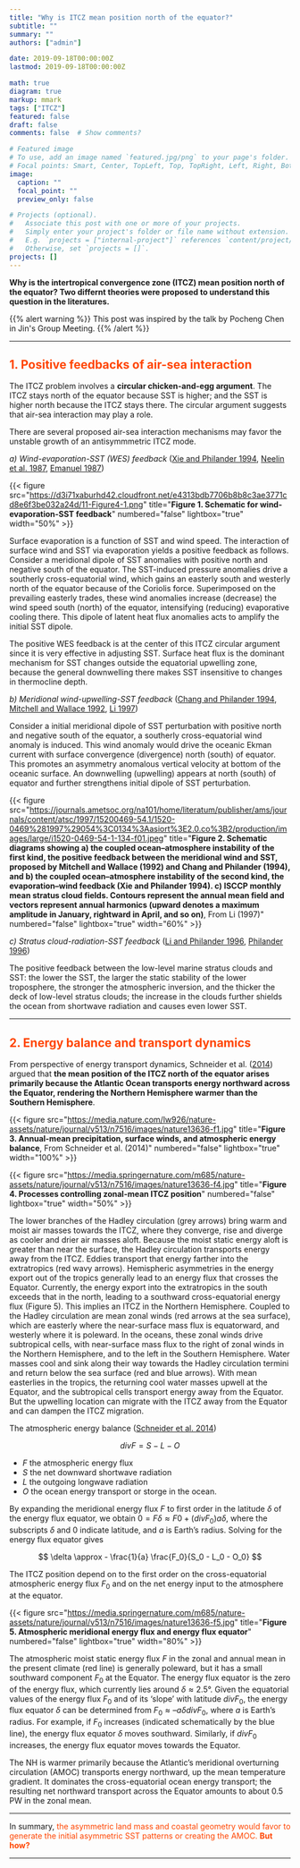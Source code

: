 ```yaml
---
title: "Why is ITCZ mean position north of the equator?"
subtitle: ""
summary: ""
authors: ["admin"]

date: 2019-09-18T00:00:00Z
lastmod: 2019-09-18T00:00:00Z

math: true
diagram: true
markup: mmark
tags: ["ITCZ"]
featured: false
draft: false
comments: false  # Show comments?

# Featured image
# To use, add an image named `featured.jpg/png` to your page's folder.
# Focal points: Smart, Center, TopLeft, Top, TopRight, Left, Right, BottomLeft, Bottom, BottomRight.
image:
  caption: ""
  focal_point: ""
  preview_only: false

# Projects (optional).
#   Associate this post with one or more of your projects.
#   Simply enter your project's folder or file name without extension.
#   E.g. `projects = ["internal-project"]` references `content/project/deep-learning/index.md`.
#   Otherwise, set `projects = []`.
projects: []
---
```


**Why is the intertropical convergence zone (ITCZ) mean position north of the equator? Two differnt theories were proposed to understand this question in the literatures.**

{{% alert warning %}}
This post was inspired by the talk by Pocheng Chen in Jin's Group Meeting.
{{% /alert %}}

----------------

## <span style="color:ORANGERED">1. Positive feedbacks of air-sea interaction </span>

The ITCZ problem involves a **circular chicken-and-egg argument**. The ITCZ stays north of the equator because SST is higher; and the SST is higher north because the ITCZ stays there. The circular argument suggests that air-sea interaction may play a role.

There are several proposed air-sea interaction mechanisms may favor the unstable growth of an antisymmmetric ITCZ mode.

_a) Wind-evaporation-SST (WES) feedback_ ([Xie and Philander 1994][Xie and Philander 1994], [Neelin et al. 1987][Neelin et al. 1987], [Emanuel 1987][Emanuel 1987])

{{< figure src="https://d3i71xaburhd42.cloudfront.net/e4313bdb7706b8b8c3ae3771cd8e6f3be032a24d/11-Figure4-1.png" title="**Figure 1. Schematic for wind-evaporation-SST feedback**" numbered="false" lightbox="true" width="50%" >}}

Surface evaporation is a function of SST and wind speed. The interaction of surface wind and SST via evaporation yields a positive feedback as follows. Consider a meridional dipole of SST anomalies with positive north and negative south of the equator. The SST-induced pressure anomalies drive a southerly cross-equatorial wind, which gains an easterly south and westerly north of the equator because of the Coriolis force. Superimposed on the prevailing easterly trades, these wind anomalies increase (decrease) the wind speed south (north) of the equator, intensifying (reducing) evaporative cooling there. This dipole of latent heat flux anomalies acts to amplify the initial SST dipole.

The positive WES feedback is at the center of this ITCZ circular argument since it is very effective in adjusting SST. Surface heat flux is the dominant mechanism for SST changes outside the equatorial upwelling zone, because the general downwelling there makes SST insensitive to changes in thermocline depth.

_b) Meridional wind-upwelling-SST feedback_ ([Chang and Philander 1994][Chang and Philander 1994], [Mitchell and Wallace 1992][Mitchell and Wallace 1992], [Li 1997][Li 1997])

Consider a initial meridional dipole of SST perturbation with positive north and negative south of the equator, a southerly cross-equatorial wind anomaly is induced. This wind anomaly would drive the oceanic Ekman current with surface convergence (divergence) north (south) of equator. This promotes an asymmetry anomalous vertical velocity at bottom of the oceanic surface. An downwelling (upwelling) appears at north (south) of equator and further strengthens initial dipole of SST perturbation.

{{< figure src="https://journals.ametsoc.org/na101/home/literatum/publisher/ams/journals/content/atsc/1997/15200469-54.1/1520-0469%281997%29054%3C0134%3Aasiort%3E2.0.co%3B2/production/images/large/i1520-0469-54-1-134-f01.jpeg" title="**Figure 2. Schematic diagrams showing a) the coupled ocean–atmosphere instability of the first kind, the positive feedback between the meridional wind and SST, proposed by Mitchell and Wallace (1992) and Chang and Philander (1994), and b) the coupled ocean–atmosphere instability of the second kind, the evaporation–wind feedback (Xie and Philander 1994).  c) ISCCP monthly mean stratus cloud fields. Contours represent the annual mean field and vectors represent annual harmonics (upward denotes a maximum amplitude in January, rightward in April, and so on)**, From Li (1997)" numbered="false" lightbox="true" width="60%" >}}

_c) Stratus cloud-radiation-SST feedback_ ([Li and Philander 1996][Li and Philander 1996], [Philander 1996][Philander 1996])

The positive feedback between the low-level marine stratus clouds and SST: the lower the SST, the larger the static stability of the lower troposphere, the stronger the atmospheric inversion, and the thicker the deck of low-level stratus clouds; the increase in the clouds further shields the ocean from shortwave radiation and causes even lower SST.

----------------

## <span style="color:orangered">2. Energy balance and transport dynamics </span>

From perspective of energy transport dynamics, Schneider et al. ([2014](https://www.nature.com/articles/nature13636)) argued that **the mean position of the ITCZ north of the equator arises primarily because the Atlantic Ocean transports energy northward across the Equator, rendering the Northern Hemisphere warmer than the Southern Hemisphere**.


{{< figure src="https://media.nature.com/lw926/nature-assets/nature/journal/v513/n7516/images/nature13636-f1.jpg" title="**Figure 3. Annual-mean precipitation, surface winds, and atmospheric energy balance**, From Schneider et al. (2014)" numbered="false" lightbox="true"  width="100%" >}}

{{< figure src="https://media.springernature.com/m685/nature-assets/nature/journal/v513/n7516/images/nature13636-f4.jpg" title="**Figure 4. Processes controlling zonal-mean ITCZ position**" numbered="false" lightbox="true"  width="50%" >}}

The lower branches of the Hadley circulation (grey arrows) bring warm and moist air masses towards the ITCZ, where they converge, rise and diverge as cooler and drier air masses aloft. Because the moist static energy aloft is greater than near the surface, the Hadley circulation transports energy away from the ITCZ. Eddies transport that energy farther into the extratropics (red wavy arrows). Hemispheric asymmetries in the energy export out of the tropics generally lead to an energy flux that crosses the Equator. Currently, the energy export into the extratropics in the south exceeds that in the north, leading to a southward cross-equatorial energy flux (Figure 5). This implies an ITCZ in the Northern Hemisphere. Coupled to the Hadley circulation are mean zonal winds (red arrows at the sea surface), which are easterly where the near-surface mass flux is equatorward, and westerly where it is poleward. In the oceans, these zonal winds drive subtropical cells, with near-surface mass flux to the right of zonal winds in the Northern Hemisphere, and to the left in the Southern Hemisphere. Water masses cool and sink along their way towards the Hadley circulation termini and return below the sea surface (red and blue arrows). With mean easterlies in the tropics, the returning cool water masses upwell at the Equator, and the subtropical cells transport energy away from the Equator. But the upwelling location can migrate with the ITCZ away from the Equator and can dampen the ITCZ migration.


The atmospheric energy balance ([Schneider et al. 2014](https://www.nature.com/articles/nature13636))

$$ div F = S - L - O $$

- $F$ the atmospheric energy flux
- $S$ the net downward shortwave radiation
- $L$ the outgoing longwave radiation
- $O$ the ocean energy transport or storge in the ocean.

By expanding the meridional energy flux $F$ to first order in the latitude $\delta$ of the energy flux equator, we obtain $0 = F\delta \approx F0 + (div F_0)a\delta$, where the subscripts $\delta$ and 0 indicate latitude, and $a$ is Earth’s radius. Solving for the energy flux equator gives

$$ \delta \approx - \frac{1}{a} \frac{F_0}{S_0 - L_0 - O_0} $$

The ITCZ position depend on to the first order on the cross-equatorial atmospheric energy flux $F_0$ and on the net energy input to the atmosphere at the equator.

{{< figure src="https://media.springernature.com/m685/nature-assets/nature/journal/v513/n7516/images/nature13636-f5.jpg" title="**Figure 5. Atmospheric meridional energy flux and energy flux equator**" numbered="false" lightbox="true"  width="80%" >}}

The atmospheric moist static energy flux $F$ in the zonal and annual mean in the present climate (red line) is generally poleward, but it has a small southward component $F_0$ at the Equator. The energy flux equator is the zero of the energy flux, which currently lies around $\delta \approx 2.5$°. Given the equatorial values of the energy flux $F_0$ and of its ‘slope’ with latitude $div F_0$, the energy flux equator $\delta$ can be determined from $F_0 \approx –a \delta div F_0$, where $a$ is Earth’s radius. For example, if $F_0$ increases (indicated schematically by the blue line), the energy flux equator $\delta$ moves southward. Similarly, if $div F_0$ increases, the energy flux equator moves towards the Equator.

The NH is warmer primarily because the Atlantic’s meridional overturning circulation (AMOC) transports energy northward, up the mean temperature gradient. It dominates the cross-equatorial ocean energy transport; the resulting net northward transport across the Equator amounts to about 0.5 PW in the zonal mean.

----------------

In summary, <span style="color:orangered"> the asymmetric land mass and coastal geometry would favor to generate the initial asymmetric SST patterns or creating the AMOC. **But how?** </span>



----------------

[Li 1997]: https://doi.org/10.1175/1520-0469(1997)054<0134:ASIORT>2.0.CO;2
[Xie and Philander 1994]: https://doi.org/10.1034/j.1600-0870.1994.t01-1-00001.x
[Li and Philander 1996]: https://doi.org/10.1175/1520-0442(1996)009<2986:OTACOT>2.0.CO;2
[Chang and Philander 1994]: https://doi.org/10.1175/1520-0469(1994)051<3627:ACOIOR>2.0.CO;2
[Emanuel 1987]: https://doi.org/10.1175/1520-0469(1987)044<2324:AASIMO>2.0.CO;2
[Neelin et al. 1987]: https://doi.org/10.1175/1520-0469%281987%29044<2341%3AEWFALF>2.0.CO%3B2
[Mitchell and Wallace 1992]: https://doi.org/10.1175/1520-0442(1992)005<1140:TACIEC>2.0.CO;2
[Philander 1996]: https://doi.org/10.1175/1520-0442(1996)009<2958:WTIIMN>2.0.CO;2
